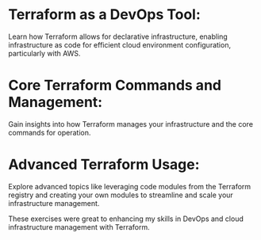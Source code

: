 # Terraform as a DevOps Tool: 
Learn how Terraform allows for declarative infrastructure, enabling infrastructure as code for efficient cloud environment configuration, particularly with AWS.

# Core Terraform Commands and Management:
Gain insights into how Terraform manages your infrastructure and the core commands for operation.

# Advanced Terraform Usage: 
Explore advanced topics like leveraging code modules from the Terraform registry and creating your own modules to streamline and scale your infrastructure management.

These exercises were great to enhancing my skills in DevOps and cloud infrastructure management with Terraform.
